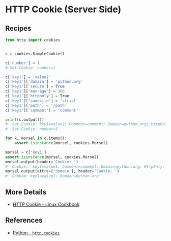 # HTTP Cookie (Server Side)

## Recipes

```python
from http import cookies


c = cookies.SimpleCookie()

c['number'] = 1
# Set-Cookie: number=1

c['key1'] = 'value1'
c['key1']['domain'] = 'python.org'
c['key1']['secure'] = True
c['key1']['max-age'] = 300
c['key1']['httponly'] = True
c['key1']['samesite'] = 'strict'
c['key1']['path'] = '/path'
c['key1']['comment'] = 'comment'

print(c.output())
# 'Set-Cookie: key1=value1; Comment=comment; Domain=python.org; HttpOnly; Max-Age=300; Path=/path; SameSite=strict; Secure'
# 'Set-Cookie: number=1'

for k, morsel in c.items():
    assert isinstance(morsel, cookies.Morsel)

morsel = c['key1']
assert isinstance(morsel, cookies.Morsel)
morsel.output(header='Cookie: ')
# 'Cookie:  key1=value1; Comment=comment; Domain=python.org; HttpOnly; Max-Age=300; Path=/path; SameSite=strict; Secure'
morsel.output(attrs=['domain'], header='Cookie: ')
# 'Cookie: key1=value1; Domain=python.org'
```

## More Details

- [HTTP Cookie - Linux Cookbook](https://lucas-six.github.io/linux-cookbook/cookbook/web/http/http_cookie)

## References

- [Python - `http.cookies`](https://docs.python.org/3/library/http.cookies.html)
